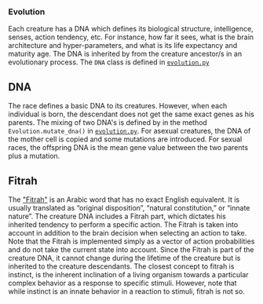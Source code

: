 ### Evolution
Each creature has a DNA which defines its biological structure, intelligence, senses, action tendency, etc.
For instance, how far it sees, what is the brain architecture and hyper-parameters, and what is its life expectancy and maturity age.
The DNA is inherited by from the creature ancestor/s in an evolutionary process.
The `DNA` class is defined in  [`evolution.py`](/evolution.py)

## DNA
The race defines a basic DNA to its creatures. 
However, when each individual is born, the descendant does not get the same exact genes as his parents.
The mixing of two DNA's is defined by in the method `Evolution.mutate_dna()` in [`evolution.py`](/evolution.py).
For asexual creatures, the DNA of the mother cell is copied and some mutations are introduced.
For sexual races, the offspring DNA is the mean gene value between the two parents plus a mutation.


## Fitrah
The ["Fitrah"](https://en.wikipedia.org/wiki/Fitra) is an Arabic word that has no exact English equivalent.
It is usually translated as “original disposition”, “natural constitution,” or “innate nature”.
The creature DNA includes a Fitrah part, which dictates his inherited tendency to perform a specific action.
The Fitrah is taken into account in addition to the brain decision when selecting an action to take.
Note that the Fitrah is implemented simply as a vector of action probabilities and do not take the current state into account.
Since the Fitrah is part of the creature DNA, it cannot change during the lifetime of the creature but is inherited to the creature descendants.
The closest concept to fitrah is instinct, is the inherent inclination of a living organism towards a particular complex behavior as a response to specific stimuli.
However, note that while instinct is an innate behavior in a reaction to stimuli, fitrah is not so.
 